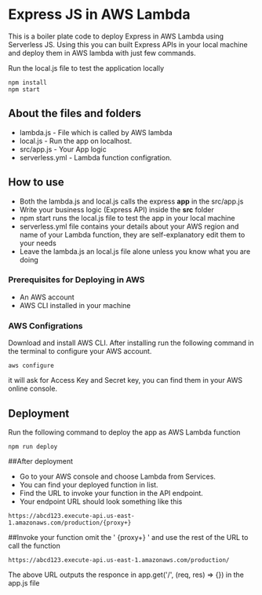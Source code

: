# Express JS  in AWS Lambda
This is a boiler plate code to deploy Express in AWS Lambda using Serverless JS. Using this you can built Express APIs in your local machine and deploy them in AWS lambda with just few commands.

Run the local.js file to test the application locally
```
npm install
npm start
```
## About the files and folders 
 * lambda.js - File which is called by AWS lambda
 * local.js - Run the app on localhost.
 * src/app.js - Your App logic
 * serverless.yml - Lambda function configration.
## How to use
* Both the lambda.js and local.js calls the express **app** in the src/app.js
* Write your business logic (Express API) inside the **src** folder
* npm start runs the local.js file to test the app in your local machine
* serverless.yml file contains your details about your AWS region and name of your Lambda function, they are self-explanatory edit them to your needs
 * Leave the lambda.js an local.js file alone unless you know what you are doing

### Prerequisites for Deploying in AWS
* An AWS account 
* AWS CLI installed in your machine
### AWS Configrations
Download and install AWS CLI. After installing run the following command in the terminal to configure your AWS account.
```
aws configure
```
it will ask for Access Key and Secret key, you can find them in your AWS online console.
 
## Deployment
Run the following command to deploy the app as AWS Lambda function
```
npm run deploy
```
##After deployment
* Go to your AWS console and choose Lambda from Services.
* You can find your deployed function in list.
* Find the URL to invoke your function in the API endpoint.
* Your endpoint URL should look something like this
```
https://abcd123.execute-api.us-east-1.amazonaws.com/production/{proxy+}
``` 
##Invoke your function
omit the ' {proxy+} ' and use the rest of the URL to call the function
```
https://abcd123.execute-api.us-east-1.amazonaws.com/production/
``` 
The above URL outputs the responce in app.get('/', (req, res) => {}) in the app.js file
